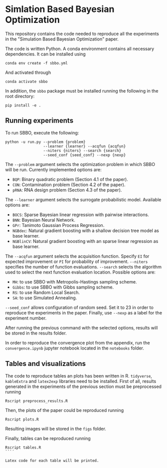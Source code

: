 # Simlation Based Bayesian Optimization

This repository contains the code needed to reproduce all the experiments in the "Simulation Based Bayesian Optimization" paper.

The code is written Python. A conda environment contains all necessary dependencies. It can be installed using

`conda env create -f sbbo.yml`

And activated through 

`conda activate sbbo`

In addition, the `sbbo` package must be installed running the following in the root directory:

`pip install -e .`
 
## Running experiments

To run SBBO, execute the following:

```{bash}
python -u run.py --problem {problem}
                 --learner {learner} --acqfun {acqfun}
                 --niters {niters} --search {search}
                 --seed_conf {seed_conf} --nexp {nexp} 
```

The `--problem` argument selects the optimization problem in which SBBO will be run. Currently implemented options are: 

* `BQP`: Binary quadratic problem (Section 4.1 of the paper). 
* `CON`: Contamination problem (Section 4.2 of the paper). 
* `pRNA`: RNA design problem (Section 4.3 of the paper). 

The `--learner` argument selects the surrogate probabilistic model. Available options are: 

* `BOCS`: Sparse Bayesian linear regression with pairwise interactions.
* `BNN`:  Bayesian Neural Network.
* `GPr`:  Tanimoto Gaussian Process Regression.
* `NGBdec`: Natural gradient boosting with a shallow decision tree model as base learner.
* `NGBlinCV`: Natural gradient boosting with an sparse linear regression as base learner.

The `--acqfun` argument selects the acquisition function. Specify `EI` for expected improvement or `PI` for probability of improvement.
`--niters` specifies the number of function evaluations. `--search` selects the algorithm used to select the next function evaluation location. Possible options are:

* `MH`: to use SBBO with Metropolis-Hastings sampling scheme.
* `Gibbs`: to use SBBO with Gibbs sampling scheme.
* `RS`: to  use Random Local Search.
* `SA`: to use Simulated Annealing.

`--seed_conf` allows configuration of random seed. Set it to 23 in order to reproduce the experiments in the paper. Finally, use `--nexp` as a label for the experiment number.

After running the previous command with the selected options, results will be stored in the results folder.

In order to reproduce the convergence plot from the appendix, run the `convergence.ipynb` jupyter notebook located in the `notebooks` folder.

## Tables and visualizations

The code to reproduce tables an plots has been written in R. `tidyverse`, `kableExtra` and `latex2exp` libraries need to be installed.
First of all, results generated in the experiments of the previous section must be preprocessed running

```{bash}
Rscript preprocess_results.R
```

Then, the plots of the paper could be reproduced running

```{bash}
Rscript plots.R
```

Resulting images will be stored in the `figs` folder. 

Finally, tables can be reproduced running

```{bash}
Rscript tables.R
```´

Latex code for each table will be printed.




